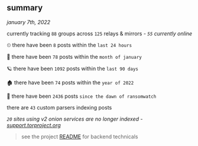 
## summary
_january 7th, 2022_

currently tracking `88` groups across `125` relays & mirrors - _`55` currently online_

⏲ there have been `8` posts within the `last 24 hours`

🦈 there have been `78` posts within the `month of january`

🪐 there have been `1092` posts within the `last 90 days`

🏚 there have been `74` posts within the `year of 2022`

🦕 there have been `2436` posts `since the dawn of ransomwatch`

there are `43` custom parsers indexing posts

_`20` sites using v2 onion services are no longer indexed - [support.torproject.org](https://support.torproject.org/onionservices/v2-deprecation/)_

> see the project [README](https://github.com/thetanz/ransomwatch#ransomwatch--) for backend technicals
